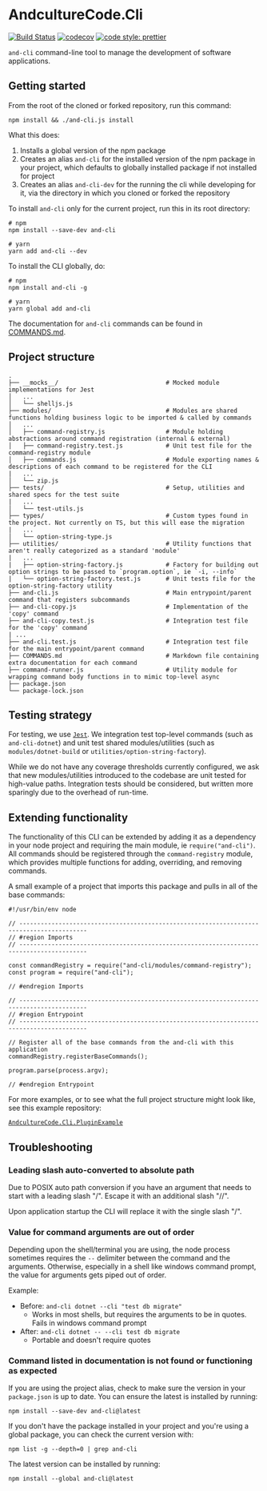 # AndcultureCode.Cli

[![Build Status](https://travis-ci.org/AndcultureCode/AndcultureCode.Cli.svg?branch=master)](https://travis-ci.org/AndcultureCode/AndcultureCode.Cli)
[![codecov](https://codecov.io/gh/AndcultureCode/AndcultureCode.Cli/branch/master/graph/badge.svg)](https://codecov.io/gh/AndcultureCode/AndcultureCode.Cli)
[![code style: prettier](https://img.shields.io/badge/code_style-prettier-ff69b4.svg?style=flat-square)](https://github.com/prettier/prettier)

`and-cli` command-line tool to manage the development of software applications.

## Getting started

From the root of the cloned or forked repository, run this command:

```
npm install && ./and-cli.js install
```

What this does:

1. Installs a global version of the npm package
2. Creates an alias `and-cli` for the installed version of the npm package in your project, which defaults to globally installed package if not installed for project
3. Creates an alias `and-cli-dev` for the running the cli while developing for it, via the directory in which you cloned or forked the repository

To install `and-cli` only for the current project, run this in its root directory:

```
# npm
npm install --save-dev and-cli

# yarn
yarn add and-cli --dev
```

To install the CLI globally, do:

```
# npm
npm install and-cli -g

# yarn
yarn global add and-cli
```

The documentation for `and-cli` commands can be found in [COMMANDS.md](./COMMANDS.md).

## Project structure

```
.
├── __mocks__/                              # Mocked module implementations for Jest
│   ...
│   └── shelljs.js
├── modules/                                # Modules are shared functions holding business logic to be imported & called by commands
│   ...
│   ├── command-registry.js                 # Module holding abstractions around command registration (internal & external)
│   ├── command-registry.test.js            # Unit test file for the command-registry module
│   ├── commands.js                         # Module exporting names & descriptions of each command to be registered for the CLI
|   ...
│   └── zip.js
├── tests/                                  # Setup, utilities and shared specs for the test suite
|   ...
│   └── test-utils.js
├── types/                                  # Custom types found in the project. Not currently on TS, but this will ease the migration
|   ...
│   └── option-string-type.js
├── utilities/                              # Utility functions that aren't really categorized as a standard 'module'
|   ...
|   ├── option-string-factory.js            # Factory for building out option strings to be passed to `program.option`, ie `-i, --info`
|   └── option-string-factory.test.js       # Unit tests file for the option-string-factory utility
├── and-cli.js                              # Main entrypoint/parent command that registers subcommands
├── and-cli-copy.js                         # Implementation of the 'copy' command
├── and-cli-copy.test.js                    # Integration test file for the 'copy' command
| ...
├── and-cli.test.js                         # Integration test file for the main entrypoint/parent command
├── COMMANDS.md                             # Markdown file containing extra documentation for each command
├── command-runner.js                       # Utility module for wrapping command body functions in to mimic top-level async
├── package.json
└── package-lock.json

```

## Testing strategy

For testing, we use [`Jest`](https://github.com/facebook/jest). We integration test top-level commands (such as `and-cli-dotnet`) and unit test shared modules/utilities (such as `modules/dotnet-build` or `utilities/option-string-factory`).

While we do not have any coverage thresholds currently configured, we ask that new modules/utilities introduced to the codebase are unit tested for high-value paths. Integration tests should be considered, but written more sparingly due to the overhead of run-time.

## Extending functionality

The functionality of this CLI can be extended by adding it as a dependency in your node project and requiring the main module, ie `require("and-cli")`. All commands should be registered through the `command-registry` module, which provides multiple functions for adding, overriding, and removing commands.

A small example of a project that imports this package and pulls in all of the base commands:

```JS
#!/usr/bin/env node

// -----------------------------------------------------------------------------------------
// #region Imports
// -----------------------------------------------------------------------------------------

const commandRegistry = require("and-cli/modules/command-registry");
const program = require("and-cli");

// #endregion Imports

// -----------------------------------------------------------------------------------------
// #region Entrypoint
// -----------------------------------------------------------------------------------------

// Register all of the base commands from the and-cli with this application
commandRegistry.registerBaseCommands();

program.parse(process.argv);

// #endregion Entrypoint
```

For more examples, or to see what the full project structure might look like, see this example repository:

[`AndcultureCode.Cli.PluginExample`](https://github.com/AndcultureCode/AndcultureCode.Cli.PluginExample)

## Troubleshooting

### Leading slash auto-converted to absolute path

Due to POSIX auto path conversion if you have an argument that needs to start with a leading slash "/". Escape it with an additional slash "//".

Upon application startup the CLI will replace it with the single slash "/".

### Value for command arguments are out of order

Depending upon the shell/terminal you are using, the node process sometimes requires the `--` delimiter between the command and the arguments. Otherwise, especially in a shell like windows command prompt, the value for arguments gets piped out of order.

Example:

-   Before: `and-cli dotnet --cli "test db migrate"`
    -   Works in most shells, but requires the arguments to be in quotes. Fails in windows command prompt
-   After: `and-cli dotnet -- --cli test db migrate`
    -   Portable and doesn't require quotes

### Command listed in documentation is not found or functioning as expected

If you are using the project alias, check to make sure the version in your `package.json` is up to date. You can ensure the latest is installed by running:

```
npm install --save-dev and-cli@latest
```

If you don't have the package installed in your project and you're using a global package, you can check the current version with:

```
npm list -g --depth=0 | grep and-cli
```

The latest version can be installed by running:

```
npm install --global and-cli@latest
```
